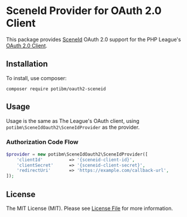# SceneId Provider for OAuth 2.0 Client

This package provides [SceneId](https://id.scene.org) OAuth 2.0 support for the PHP League's [OAuth 2.0 Client](https://github.com/thephpleague/oauth2-client).

## Installation

To install, use composer:

```
composer require potibm/oauth2-sceneid
```

## Usage

Usage is the same as The League's OAuth client, using `potibm\SceneIdOauth2\SceneIdProvider` as the provider.

### Authorization Code Flow

```php
$provider = new potibm\SceneIdOauth2\SceneIdProvider([
    'clientId'          => '{sceneid-client-id}',
    'clientSecret'      => '{sceneid-client-secret}',
    'redirectUri'       => 'https://example.com/callback-url',
]);
```

## License

The MIT License (MIT). Please see [License File](https://github.com/thephpleague/oauth2-github/blob/master/LICENSE) for more information.
